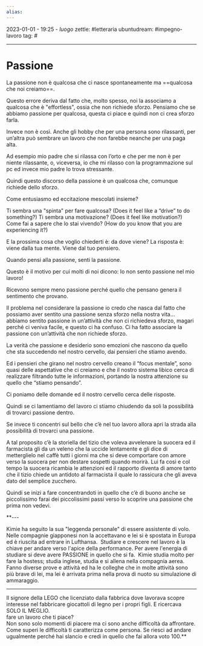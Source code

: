 ```yaml
---
alias: 
---
```

2023-01-01 - 19:25 - *luogo*
zettle: #letteraria
ubuntudream: #impegno-lavoro 
tag: #

---
# Passione

La passione non è qualcosa che ci nasce spontaneamente ma ==qualcosa che noi creiamo==.

Questo errore deriva dal fatto che, molto spesso, noi la associamo a qualcosa che è "effortless", ossia che non richiede sforzo. Pensiamo che se abbiamo passione per qualcosa, questa ci piace e quindi non ci crea sforzo farla.

Invece non è così.
Anche gli hobby che per una persona sono rilassanti, per un’altra può sembrare un lavoro che non farebbe neanche per una paga alta.

Ad esempio mio padre che si rilassa con l’orto e che per me non è per niente rilassante, o, viceversa, io che mi rilasso con la programmazione sul pc ed invece mio padre lo trova stressante.

Quindi questo discorso della passione è un qualcosa che, comunque richiede dello sforzo.

Come entusiasmo ed eccitazione mescolati insieme?

Ti sembra una "spinta" per fare qualcosa? (Does it feel like a “drive” to do something?)
Ti sembra una motivazione? (Does it feel like motivation?)
Come fai a sapere che lo stai vivendo? (How do you know that you are experiencing it?)

E la prossima cosa che voglio chiederti è: da dove viene?
La risposta è: viene dalla tua mente. Viene dal tuo pensiero.

Quando pensi alla passione, senti la passione.

  

Questo è il motivo per cui molti di noi dicono: Io non sento passione nel mio lavoro! 

Ricevono sempre meno passione perché quello che pensano genera il sentimento che provano.

  

Il problema nel considerare la passione io credo che nasca dal fatto che possiamo aver sentito una passione senza sforzo nella nostra vita… abbiamo sentito passione in un’attività che non ci richiedeva sforzo, magari perché ci veniva facile, e questo ci ha confuso. Ci ha fatto associare la passione con un’attività che non richiede sforzo. 

La verità che passione e desiderio sono emozioni che nascono da quello che sta succedendo nel nostro cervello, dai pensieri che stiamo avendo.

Ed i pensieri che girano nel nostro cervello creano il “focus mentale”, sono quasi delle aspettative che ci creiamo e che il nostro sistema libico cerca di realizzare filtrando tutte le informazioni, portando la nostra attenzione su quello che “stiamo pensando”.

Ci poniamo delle domande ed il nostro cervello cerca delle risposte.

  

Quindi se ci lamentiamo del lavoro ci stiamo chiudendo da soli la possibilità di trovarci passione dentro. 

Se invece ti concentri sul bello che c’è nel tuo lavoro allora apri la strada alla possibilità di trovarci una passione.

  

A tal proposito c’è la storiella del tizio che voleva avvelenare la suocera ed il farmacista gli da un veleno che la uccide lentamente e gli dice di metterglielo nel caffè tutti i giorni ma che si deve comportare con amore verso la suocera per non destare sospetti quando morirà. Lui fa così e col tempo la suocera ricambia le attenzioni ed il rapporto diventa di amore tanto che il tizio chiede un antidoto al farmacista il quale lo rassicura che gli aveva dato del semplice zucchero.

  

Quindi se inizi a fare concentrandoti in quello che c’è di buono anche se piccolissimo farai dei piccolissimi passi verso lo scoprire una passione che prima non vedevi.

**---

Kimie ha seguito la sua "leggenda personale" di essere assistente di volo. Nelle compagnie giapponesi non la accettavano e lei si è spostata in Europa ed è riuscita ad entrare in Lufthansa.  Studiare e crescere nel lavoro è la chiave per andare verso l'apice della performance. Per avere l'energia di studiare si deve avere PASSIONE in quello che si fa.  Kimie studia molto per fare la hostess; studia inglese, studia e si allena nella compagnia aerea. Fanno diverse prove e attività ed ha le colleghe che in molte attività sono più brave di lei, ma lei è arrivata prima nella prova di nuoto su simulazione di ammaraggio. 

  

---

Il signore della LEGO che licenziato dalla fabbrica dove lavorava scopre interesse nel fabbricare giocattoli di legno per i propri figli. E ricercava SOLO IL MEGLIO.  
fare un lavoro che ti piace?  
Non sono solo momenti di piacere ma ci sono anche difficoltà da affrontare. Come superi le difficoltà ti caratterizza come persona. Se riesci ad andare ugualmente perché hai slancio e credi in quello che fai allora voto 100.**